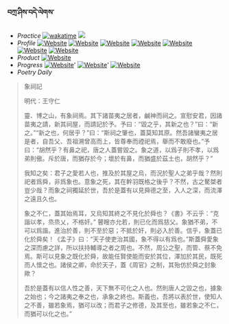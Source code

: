 ### བཀྲ་ཤིས་བདེ་ལེགས་ 
- _Practice_	[![wakatime](https://wakatime.com/badge/user/5043ee4a-e361-4607-9d47-d557f2005d05.svg)](https://wakatime.com/dashboard)	<a href="https://wakatime.com/@5043ee4a-e361-4607-9d47-d557f2005d05"><img src="https://wakatime.com/share/@IvanAXu/06501b1d-f434-4f2a-9524-dc2196223971.png" /></a> 
- _Profile_	[![Website](https://img.shields.io/website?label=&up_color=orange&up_message=Tianchi&url=https%3A%2F%2Fshields.io)](https://tianchi.aliyun.com/home/science/scienceDetail?userId=1095279182618)	[![Website](https://img.shields.io/website?label=&up_color=violet&up_message=AIstudio&url=https%3A%2F%2Fshields.io)](https://aistudio.baidu.com/aistudio/personalcenter/thirdview/979775)	[![Website](https://img.shields.io/website?label=&up_color=blue&up_message=Kaggle&url=https%3A%2F%2Fshields.io)](https://www.kaggle.com/ivanxu/)	[![Website](https://img.shields.io/website?label=&up_color=gay&up_message=Yuque&url=https%3A%2F%2Fshields.io)](https://www.yuque.com/ivanaxu)	[![Website](https://img.shields.io/website?label=&up_color=brown&up_message=Leetcode&url=https%3A%2F%2Fshields.io)](https://leetcode.cn/u/ivanaxu)	[![Website](https://img.shields.io/website?label=&up_color=red&up_message=Gitee&url=https%3A%2F%2Fshields.io)](https://gitee.com/IvanaXu)	[![Website](https://img.shields.io/website?label=&up_color=yellow&up_message=Monkeytype&url=https%3A%2F%2Fshields.io)](https://monkeytype.com/profile/IvanaXu) 
- _Product_	[![Website](https://img.shields.io/website?label=alpha&up_color=blue&up_message=EDA&url=https%3A%2F%2Fshields.io)](http://eda.tangjt.cn/) 
- _Progress_	[![Website](https://img.shields.io/website?label=&up_color=black&up_message=APTOS2021&url=https%3A%2F%2Fshields.io)](https://github.com/IvanaXu/APTOS2021/)'	[![Website](https://img.shields.io/website?label=&up_color=black&up_message=EDA&url=https%3A%2F%2Fshields.io)](https://github.com/IvanaXu/EDA/)'	[![Website](https://img.shields.io/website?label=&up_color=black&up_message=AICAS2024&url=https%3A%2F%2Fshields.io)](https://github.com/IvanaXu/AICAS2024/) 
- _Poetry Daily_ 


> 象祠記
> 
> 明代：王守仁 
> 
> 靈、博之山，有象祠焉。其下諸苗夷之居者，鹹神而祠之。宣慰安君，因諸苗夷之請，新其祠屋，而請記於予。予曰：“毀之乎，其新之也？”曰：“新之。”“新之也，何居乎？”曰：“斯祠之肇也，蓋莫知其原。然吾諸蠻夷之居是者，自吾父、吾祖溯曾高而上，皆尊奉而禋祀焉，舉而不敢廢也。”予曰：“胡然乎？有鼻之祀，唐之人蓋嘗毀之。象之道，以爲子則不孝，以爲弟則傲。斥於唐，而猶存於今；壞於有鼻，而猶盛於茲土也，胡然乎？”
> 
> 我知之矣：君子之愛若人也，推及於其屋之烏，而況於聖人之弟乎哉？然則祀者爲舜，非爲象也。意象之死，其在幹羽既格之後乎？不然，古之驁桀者豈少哉？而象之祠獨延於世，吾於是蓋有以見舜德之至，入人之深，而流澤之遠且久也。
> 
> 象之不仁，蓋其始焉耳，又烏知其終之不見化於舜也？《書》不云乎：“克諧以孝，烝烝乂，不格奸。” 瞽瞍亦允若，則已化而爲慈父。象猶不弟，不可以爲諧。進治於善，則不至於惡；不抵於奸，則必入於善。信乎，象蓋已化於舜矣！《孟子》曰：“天子使吏治其國，象不得以有爲也。”斯蓋舜愛象之深而慮之詳，所以扶持輔導之者之周也。不然，周公之聖，而管、蔡不免焉。斯可以見象之既化於舜，故能任賢使能而安於其位，澤加於其民，既死而人懷之也。諸侯之卿，命於天子，蓋《周官》之制，其殆仿於舜之封象歟？
> 
> 吾於是蓋有以信人性之善，天下無不可化之人也。然則唐人之毀之也，據象之始也；今之諸夷之奉之也，承象之終也。斯義也，吾將以表於世，使知人之不善，雖若象焉，猶可以改；而君子之修德，及其至也，雖若象之不仁，而猶可以化之也。”
>
